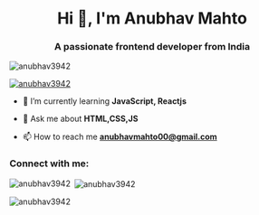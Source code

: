 <h1 align="center">Hi 👋, I'm Anubhav Mahto</h1>
<h3 align="center">A passionate frontend developer from India</h3>

<p align="left"> <img src="https://komarev.com/ghpvc/?username=anubhav3942&label=Profile%20views&color=0e75b6&style=flat" alt="anubhav3942" /> </p>

<p align="left"> <a href="https://github.com/ryo-ma/github-profile-trophy"><img src="https://github-profile-trophy.vercel.app/?username=anubhav3942" alt="anubhav3942" /></a> </p>

- 🌱 I’m currently learning **JavaScript, Reactjs**

- 💬 Ask me about **HTML,CSS,JS**

- 📫 How to reach me **anubhavmahto00@gmail.com**

<h3 align="left">Connect with me:</h3>
<p align="left">
</p>

<p><img align="left" src="https://github-readme-stats.vercel.app/api/top-langs?username=anubhav3942&show_icons=true&locale=en&layout=compact" alt="anubhav3942" /></p>

<p>&nbsp;<img align="center" src="https://github-readme-stats.vercel.app/api?username=anubhav3942&show_icons=true&locale=en" alt="anubhav3942" /></p>

<p><img align="center" src="https://github-readme-streak-stats.herokuapp.com/?user=anubhav3942&" alt="anubhav3942" /></p>
